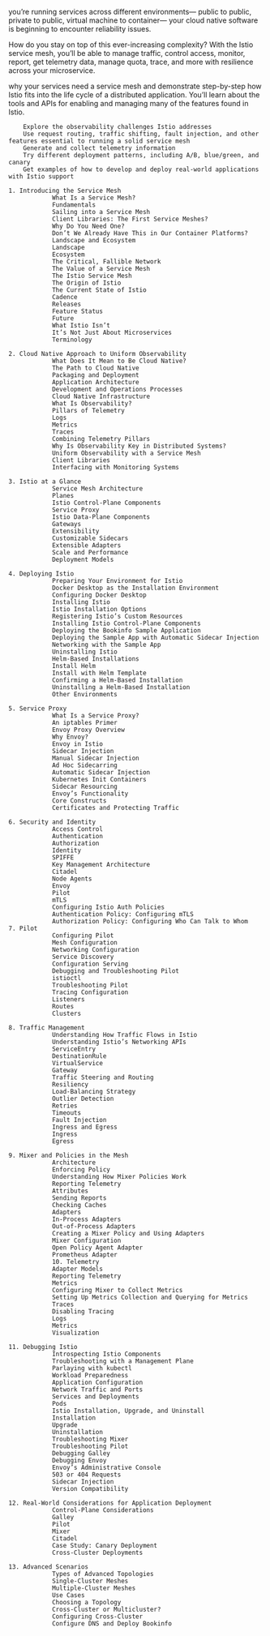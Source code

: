 


you’re running services across different environments— 
                public to public, 
                private to public, 
                virtual machine to container—
                your cloud native software is beginning to encounter reliability issues.

How do you stay on top of this ever-increasing complexity? With the Istio service mesh, you’ll be able to manage 
                traffic, 
                control access, 
                monitor, 
                report, 
                get telemetry data, 
                manage quota, 
                trace, and 
                more with resilience across your microservice.

why your services need a service mesh and demonstrate step-by-step how Istio fits into the life cycle of a distributed application. You’ll learn about the tools and APIs for enabling and managing many of the features found in Istio.

        Explore the observability challenges Istio addresses
        Use request routing, traffic shifting, fault injection, and other features essential to running a solid service mesh
        Generate and collect telemetry information
        Try different deployment patterns, including A/B, blue/green, and canary
        Get examples of how to develop and deploy real-world applications with Istio support


```
1. Introducing the Service Mesh
            What Is a Service Mesh?
            Fundamentals
            Sailing into a Service Mesh
            Client Libraries: The First Service Meshes?
            Why Do You Need One?
            Don’t We Already Have This in Our Container Platforms?
            Landscape and Ecosystem
            Landscape
            Ecosystem
            The Critical, Fallible Network
            The Value of a Service Mesh
            The Istio Service Mesh
            The Origin of Istio
            The Current State of Istio
            Cadence
            Releases
            Feature Status
            Future
            What Istio Isn’t
            It’s Not Just About Microservices
            Terminology

2. Cloud Native Approach to Uniform Observability
            What Does It Mean to Be Cloud Native?
            The Path to Cloud Native
            Packaging and Deployment
            Application Architecture
            Development and Operations Processes
            Cloud Native Infrastructure
            What Is Observability?
            Pillars of Telemetry
            Logs
            Metrics
            Traces
            Combining Telemetry Pillars
            Why Is Observability Key in Distributed Systems?
            Uniform Observability with a Service Mesh
            Client Libraries
            Interfacing with Monitoring Systems
            
3. Istio at a Glance
            Service Mesh Architecture
            Planes
            Istio Control-Plane Components
            Service Proxy
            Istio Data-Plane Components
            Gateways
            Extensibility
            Customizable Sidecars
            Extensible Adapters
            Scale and Performance
            Deployment Models

4. Deploying Istio
            Preparing Your Environment for Istio
            Docker Desktop as the Installation Environment
            Configuring Docker Desktop
            Installing Istio
            Istio Installation Options
            Registering Istio’s Custom Resources
            Installing Istio Control-Plane Components
            Deploying the Bookinfo Sample Application
            Deploying the Sample App with Automatic Sidecar Injection
            Networking with the Sample App
            Uninstalling Istio
            Helm-Based Installations
            Install Helm
            Install with Helm Template
            Confirming a Helm-Based Installation
            Uninstalling a Helm-Based Installation
            Other Environments

5. Service Proxy
            What Is a Service Proxy?
            An iptables Primer
            Envoy Proxy Overview
            Why Envoy?
            Envoy in Istio
            Sidecar Injection
            Manual Sidecar Injection
            Ad Hoc Sidecarring
            Automatic Sidecar Injection
            Kubernetes Init Containers
            Sidecar Resourcing
            Envoy’s Functionality
            Core Constructs
            Certificates and Protecting Traffic

6. Security and Identity
            Access Control
            Authentication
            Authorization
            Identity
            SPIFFE
            Key Management Architecture
            Citadel
            Node Agents
            Envoy
            Pilot
            mTLS
            Configuring Istio Auth Policies
            Authentication Policy: Configuring mTLS
            Authorization Policy: Configuring Who Can Talk to Whom
7. Pilot
            Configuring Pilot
            Mesh Configuration
            Networking Configuration
            Service Discovery
            Configuration Serving
            Debugging and Troubleshooting Pilot
            istioctl
            Troubleshooting Pilot
            Tracing Configuration
            Listeners
            Routes
            Clusters

8. Traffic Management
            Understanding How Traffic Flows in Istio
            Understanding Istio’s Networking APIs
            ServiceEntry
            DestinationRule
            VirtualService
            Gateway
            Traffic Steering and Routing
            Resiliency
            Load-Balancing Strategy
            Outlier Detection
            Retries
            Timeouts
            Fault Injection
            Ingress and Egress
            Ingress
            Egress

9. Mixer and Policies in the Mesh
            Architecture
            Enforcing Policy
            Understanding How Mixer Policies Work
            Reporting Telemetry
            Attributes
            Sending Reports
            Checking Caches
            Adapters
            In-Process Adapters
            Out-of-Process Adapters
            Creating a Mixer Policy and Using Adapters
            Mixer Configuration
            Open Policy Agent Adapter
            Prometheus Adapter
            10. Telemetry
            Adapter Models
            Reporting Telemetry
            Metrics
            Configuring Mixer to Collect Metrics
            Setting Up Metrics Collection and Querying for Metrics
            Traces
            Disabling Tracing
            Logs
            Metrics
            Visualization

11. Debugging Istio
            Introspecting Istio Components
            Troubleshooting with a Management Plane
            Parlaying with kubectl
            Workload Preparedness
            Application Configuration
            Network Traffic and Ports
            Services and Deployments
            Pods
            Istio Installation, Upgrade, and Uninstall
            Installation
            Upgrade
            Uninstallation
            Troubleshooting Mixer
            Troubleshooting Pilot
            Debugging Galley
            Debugging Envoy
            Envoy’s Administrative Console
            503 or 404 Requests
            Sidecar Injection
            Version Compatibility

12. Real-World Considerations for Application Deployment
            Control-Plane Considerations
            Galley
            Pilot
            Mixer
            Citadel
            Case Study: Canary Deployment
            Cross-Cluster Deployments

13. Advanced Scenarios
            Types of Advanced Topologies
            Single-Cluster Meshes
            Multiple-Cluster Meshes
            Use Cases
            Choosing a Topology
            Cross-Cluster or Multicluster?
            Configuring Cross-Cluster
            Configure DNS and Deploy Bookinfo

```